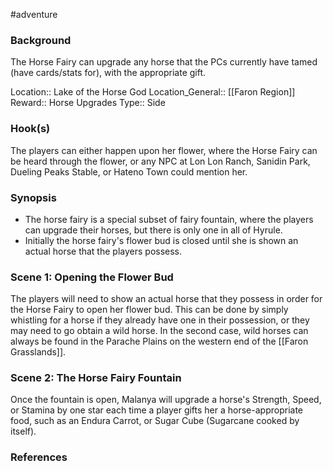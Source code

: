  #adventure 

### Background

The Horse Fairy can upgrade any horse that the PCs currently have tamed (have cards/stats for), with the appropriate gift.

Location:: Lake of the Horse God
Location_General:: [[Faron Region]]
Reward:: Horse Upgrades
Type:: Side

### Hook(s)

The players can either happen upon her flower, where the Horse Fairy can be heard through the flower, or any NPC at Lon Lon Ranch, Sanidin Park, Dueling Peaks Stable, or Hateno Town could mention her.

### Synopsis

- The horse fairy is a special subset of fairy fountain, where the players can upgrade their horses, but there is only one in all of Hyrule.
- Initially the horse fairy's flower bud is closed until she is shown an actual horse that the players possess.

### Scene 1: Opening the Flower Bud

The players will need to show an actual horse that they possess in order for the Horse Fairy to open her flower bud. This can be done by simply whistling for a horse if they already have one in their possession, or they may need to go obtain a wild horse. In the second case, wild horses can always be found in the Parache Plains on the western end of the [[Faron Grasslands]].

### Scene 2: The Horse Fairy Fountain

Once the fountain is open, Malanya will upgrade a horse's Strength, Speed, or Stamina by one star each time a player gifts her a horse-appropriate food, such as an Endura Carrot, or Sugar Cube (Sugarcane cooked by itself).

### References
